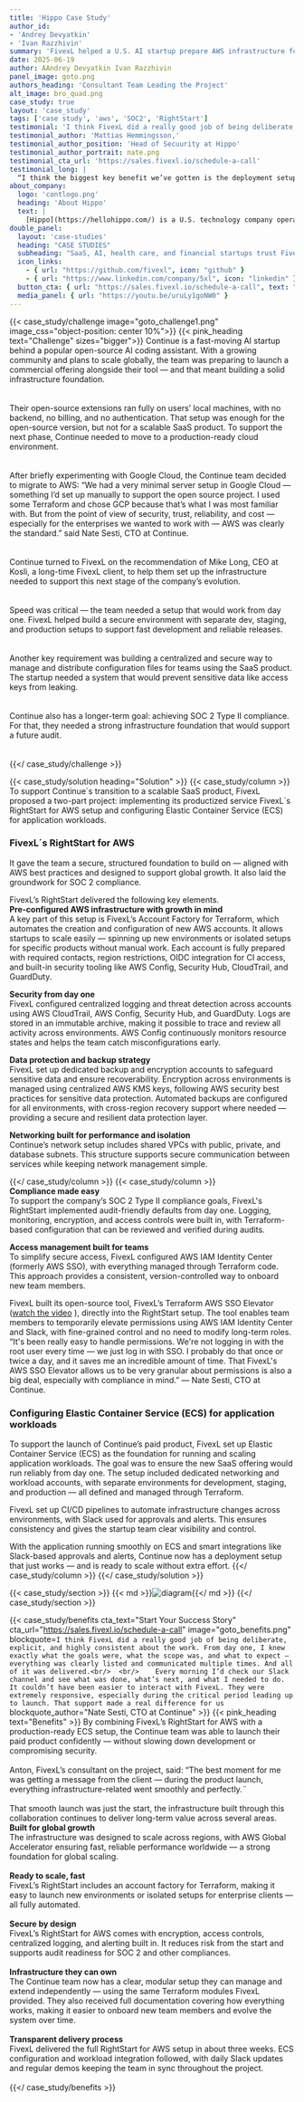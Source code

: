 ```yaml
---
title: 'Hippo Case Study'
author_id:
- 'Andrey Devyatkin'
- 'Ivan Razzhivin' 
summary: 'FivexL helped a U.S. AI startup prepare AWS infrastructure for a commercial launch. By combining FivexL’s RightStart for AWS with a production-ready ECS setup, the startup gained a strong foundation for global scaling.'
date: 2025-06-19 
author: AAndrey Devyatkin Ivan Razzhivin
panel_image: goto.png
authors_heading: 'Consultant Team Leading the Project'
alt_image: bro_quad.png
case_study: true
layout: 'case_study'
tags: ['case study', 'aws', 'SOC2', 'RightStart']
testimonial: 'I think FivexL did a really good job of being deliberate, explicit, and highly consistent about the work.'
testimonial_author: 'Mattias Hemmingsson,'
testimonial_author_position: 'Head of Secuurity at Hippo'
testimonial_author_portrait: nate.png
testimonial_cta_url: 'https://sales.fivexl.io/schedule-a-call'
testimonial_long: |
  “I think the biggest key benefit we’ve gotten is the deployment setup we have. It’s easy — any time we push to GitHub and merge a new PR, it’s automatically going to the development branch. We have full control over whether we want to move to staging or not. That’s helped us group and test changes more effectively. And having that magic button to confirm promotion to prod — we’ve had no major outages, no serious bugs, and I think that’s because this pipeline lets us be as deliberate as we want.”
about_company:
  logo: 'contlogo.png'
  heading: 'About Hippo'
  text: |
    [Hippo](https://hellohippo.com/) is a U.S. technology company operating in the healthcare sector, an industry known for its strict regulatory requirements. Hippo developed a free, smart platform that helps users navigate the complex world of prescription pricing, identifying the lowest available price. It saves up to 97% on prescriptions. Hippo is accepted at over 70,000 pharmacies nationwide, including CVS, Walgreens, Rite Aid, Walmart, Target, Kroger, Publix, Costco, and more. By empowering users to make smarter choices, Hippo takes the pain out of the healthcare system, proving that while health is priceless, medication should be affordable.
double_panel:
  layout: 'case-studies'
  heading: "CASE STUDIES"
  subheading: "SaaS, AI, health care, and financial startups trust FivexL to build their infrastructure in AWS, empowering their businesses to grow faster. Learn how."
  icon_links:
    - { url: "https://github.com/fivexl", icon: "github" }
    - { url: "https://www.linkedin.com/company/5xl", icon: "linkedin" }
  button_cta: { url: "https://sales.fivexl.io/schedule-a-call", text: "Book a consultation" }
  media_panel: { url: "https://youtu.be/uruLy1goNW0" }
---
```

{{< case_study/challenge  image="goto_challenge1.png" image_css="object-position: center 10%">}}
{{< pink_heading text="Challenge"  sizes="bigger">}}
Continue is a fast-moving AI startup behind a popular open-source AI coding assistant. With a growing community and plans to scale globally, the team was preparing to launch a commercial offering alongside their tool — and that meant building a solid infrastructure foundation.<br/>
<br/>  
Their open-source extensions ran fully on users’ local machines, with no backend, no billing, and no authentication. That setup was enough for the open-source version, but not for a scalable SaaS product. To support the next phase, Continue needed to move to a production-ready cloud environment.<br/>
<br/>  
After briefly experimenting with Google Cloud, the Continue team decided to migrate to AWS: “We had a very minimal server setup in Google Cloud — something I’d set up manually to support the open source project. I used some Terraform and chose GCP because that’s what I was most familiar with. But from the point of view of security, trust, reliability, and cost — especially for the enterprises we wanted to work with — AWS was clearly the standard.” said Nate Sesti, CTO at Continue.<br/>
<br/>   
Continue turned to FivexL on the recommendation of Mike Long, CEO at Kosli, a long-time FivexL client, to help them set up the infrastructure needed to support this next stage of the company’s evolution.<br/>
<br/>    
Speed was critical — the team needed a setup that would work from day one. FivexL helped build a secure environment with separate dev, staging, and production setups to support fast development and reliable releases.<br/>
<br/>   
Another key requirement was building a centralized and secure way to manage and distribute configuration files for teams using the SaaS product. The startup needed a system that would prevent sensitive data like access keys from leaking.<br/>
<br/>   
Continue also has a longer-term goal: achieving SOC 2 Type II compliance. For that, they needed a strong infrastructure foundation that would support a future audit.<br/>
<br/>   
{{</ case_study/challenge >}}  

{{< case_study/solution heading="Solution" >}}
{{< case_study/column >}}
To support Continue´s transition to a scalable SaaS product, FivexL proposed a two-part project: implementing its productized service FivexL´s RightStart for AWS setup and configuring Elastic Container Service (ECS) for application workloads.
### FivexL´s RightStart for AWS 
It gave the team a secure, structured foundation to build on — aligned with AWS best practices and designed to support global growth. It also laid the groundwork for SOC 2 compliance.  

FivexL’s RightStart delivered the following key elements.  
**Pre-configured AWS infrastructure with growth in mind**  
A key part of this setup is FivexL’s Account Factory for Terraform, which automates the creation and configuration of new AWS accounts. It allows startups to scale easily — spinning up new environments or isolated setups for specific products without manual work. Each account is fully prepared with required contacts, region restrictions, OIDC integration for CI access, and built-in security tooling like AWS Config, Security Hub, CloudTrail, and GuardDuty.  

**Security from day one**  
FivexL configured centralized logging and threat detection across accounts using AWS CloudTrail, AWS Config, Security Hub, and GuardDuty. Logs are stored in an immutable archive, making it possible to trace and review all activity across environments. AWS Config continuously monitors resource states and helps the team catch misconfigurations early.  
  
**Data protection and backup strategy**  
FivexL set up dedicated backup and encryption accounts to safeguard sensitive data and ensure recoverability. Encryption across environments is managed using centralized AWS KMS keys, following AWS security best practices for sensitive data protection. Automated backups are configured for all environments, with cross-region recovery support where needed — providing a secure and resilient data protection layer.  
  
**Networking built for performance and isolation**  
Continue’s network setup includes shared VPCs with public, private, and database subnets. This structure supports secure communication between services while keeping network management simple.  
  
{{</ case_study/column >}}
{{< case_study/column >}}  
**Compliance made easy**  
To support the company’s SOC 2 Type II compliance goals, FivexL's RightStart implemented audit-friendly defaults from day one. Logging, monitoring, encryption, and access controls were built in, with Terraform-based configuration that can be reviewed and verified during audits.  

**Access management built for teams**  
To simplify secure access, FivexL configured AWS IAM Identity Center (formerly AWS SSO), with everything managed through Terraform code. This approach provides a consistent, version-controlled way to onboard new team members.  
  
FivexL built its open-source tool, FivexL’s Terraform AWS SSO Elevator ([watch the video](https://youtu.be/CrIfaNpuCeY?feature=shared)
), directly into the RightStart setup. The tool enables team members to temporarily elevate permissions using AWS IAM Identity Center and Slack, with fine-grained control and no need to modify long-term roles.  
“It's been really easy to handle permissions. We're not logging in with the root user every time — we just log in with SSO. I probably do that once or twice a day, and it saves me an incredible amount of time. That FivexL's AWS SSO Elevator allows us to be very granular about permissions is also a big deal, especially with compliance in mind.” — Nate Sesti, CTO at Continue.  
### Configuring Elastic Container Service (ECS) for application workloads
To support the launch of Continue’s paid product, FivexL set up Elastic Container Service (ECS) as the foundation for running and scaling application workloads. The goal was to ensure the new SaaS offering would run reliably from day one.
The setup included dedicated networking and workload accounts, with separate environments for development, staging, and production — all defined and managed through Terraform.  
  
FivexL set up CI/CD pipelines to automate infrastructure changes across environments, with Slack used for approvals and alerts. This ensures consistency and gives the startup team clear visibility and control.  
  
With the application running smoothly on ECS and smart integrations like Slack-based approvals and alerts, Continue now has a deployment setup that just works — and is ready to scale without extra effort. 
{{</ case_study/column >}}
{{</ case_study/solution >}}

{{< case_study/section >}}
{{< md >}}![diagram](diagram_continue.png){{</ md >}}
{{</ case_study/section >}}

{{< case_study/benefits
    cta_text="Start Your Success Story"
    cta_url="https://sales.fivexl.io/schedule-a-call"
    image="goto_benefits.png"
    blockquote=`I think FivexL did a really good job of being deliberate, explicit, and highly consistent about the work. From day one, I knew exactly what the goals were, what the scope was, and what to expect — everything was clearly listed and communicated multiple times. And all of it was delivered.<br/> 
<br/>   
    Every morning I’d check our Slack channel and see what was done, what’s next, and what I needed to do. It couldn’t have been easier to interact with FivexL. They were extremely responsive, especially during the critical period leading up to launch. That support made a real difference for us`
    blockquote_author="Nate Sesti, CTO at Continue"
    >}}
{{< pink_heading text="Benefits" >}}
By combining FivexL’s RightStart for AWS with a production-ready ECS setup, the Continue team was able to launch their paid product confidently — without slowing down development or compromising security.<br/>  
Anton, FivexL’s consultant on the project, said:
“The best moment for me was getting a message from the client — during the product launch, everything infrastructure-related went smoothly and perfectly.¨<br/> 
<br/> 
That smooth launch was just the start, the infrastructure built through this collaboration continues to deliver long-term value across several areas.
<br/>
<b>Built for global growth</b><br/> 
The infrastructure was designed to scale across regions, with AWS Global Accelerator ensuring fast, reliable performance worldwide — a strong foundation for global scaling.<br/> 
<br/>
<b>Ready to scale, fast</b> <br/> 
FivexL’s RightStart includes an account factory for Terraform, making it easy to launch new environments or isolated setups for enterprise clients — all fully automated.<br/>
<br/>
<b>Secure by design</b> <br/> 
FivexL’s RightStart for AWS comes with encryption, access controls, centralized logging, and alerting built in. It reduces risk from the start and supports audit readiness for SOC 2 and other compliances.<br/> 
<br/>
<b>Infrastructure they can own</b><br/> 
The Continue team now has a clear, modular setup they can manage and extend independently — using the same Terraform modules FivexL provided. They also received full documentation covering how everything works, making it easier to onboard new team members and evolve the system over time.<br/> 
<br/>
<b>Transparent delivery process</b><br/> 
FivexL delivered the full RightStart for AWS setup in about three weeks. ECS configuration and workload integration followed, with daily Slack updates and regular demos keeping the team in sync throughout the project.<br/> 
<br/> 
{{</ case_study/benefits >}}  


